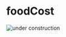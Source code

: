 
# foodCost

![under construction](https://i.pinimg.com/originals/2e/d4/5f/2ed45f90c1e748d7b007ef648c03de4d.jpg)